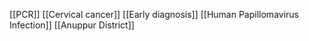 [[PCR]]
[[Cervical cancer]]
[[Early diagnosis]]
[[Human Papillomavirus Infection]]
[[Anuppur District]]
